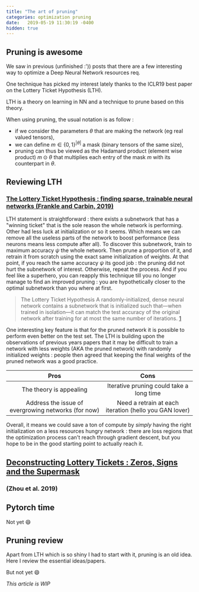 ```yaml
---
title: "The art of pruning"
categories: optimization pruning
date:   2019-05-19 11:30:19 -0400
hidden: true
---
```


## Pruning is awesome

We saw in previous (unfinished :')) posts that there are a few interesting way to optimize a Deep Neural Network resources req.

One technique has picked my interest lately thanks to the ICLR19 best paper on the Lottery Ticket Hypothesis (LTH). 

LTH is a theory on learning in NN and a technique to prune based on this theory. 

When using pruning, the usual notation is as follow :
- if we consider the parameters $\theta$ that are making the network (eg real valued tensors),
- we can define $m \in \{0,1\}^{|\theta|}$ a mask (binary tensors of the same size),
- pruning can thus be viewed as the Hadamard product (element wise product) $m \odot \theta$ that multiplies each entry of the mask $m$ with its counterpart in $\theta$.

## Reviewing LTH
### [The Lottery Ticket Hypothesis : finding sparse, trainable neural networks (Frankle and Carbin, 2019)][1]
LTH statement is straightforward : there exists a subnetwork that has a "winning ticket" that is the sole reason the whole network is performing. Other had less luck at initialization or so it seems. Which means we can remove all the useless parts of the network to boost performance (less neurons means less compute after all). To discover this subnetwork, train to maximum accuracy $\psi$ the whole network. Then prune a proportion of it, and retrain it from scratch using the exact same initialization of weights. At that point, if you reach the same accuracy $\psi$ its good job : the pruning did not hurt the subnetwork of interest. Otherwise, repeat the process. And if you feel like a superhero, you can reapply this technique till you no longer manage to find an improved pruning : you are hypothetically closer to the optimal subnetwork than you where at first.

>The Lottery Ticket Hypothesis
>A randomly-initialized, dense neural network contains a subnetwork that is initialized such that—when trained in isolation—it can match the test accuracy of the original network after training for at most the same number of iterations. [1]

One interesting key feature is that for the pruned network it is possible to perform even better on the test set. The LTH is building upon the observations of previous years papers that it may be difficult to train a network with less weights (AKA the pruned network) with randomly initialized weights : people then agreed that keeping the final weights of the pruned network was a good practice. 
 
| **Pros** | **Cons** |
|:----:|:----:|
|The theory is appealing|Iterative pruning could take a long time|
|Address the issue of evergrowing networks (for now)|Need a retrain at each iteration (hello you GAN lover)|

Overall, it means we could save a ton of compute by *simply* having the right initialization on a less resources hungry network : there are loss regions that the optimization process can't reach through gradient descent, but you hope to be in the good starting point to actually reach it.

## [Deconstructing Lottery Tickets : Zeros, Signs and the Supermask][2]
### (Zhou et al. 2019) 



## Pytorch time
Not yet :smile:

## Pruning review
Apart from LTH which is so shiny I had to start with it, pruning is an old idea. Here I review the essential ideas/papers.

But not yet :smile:

[1]: https://arxiv.org/pdf/1803.03635.pdf
[2]: https://arxiv.org/pdf/1905.01067.pdf

*This article is WIP*